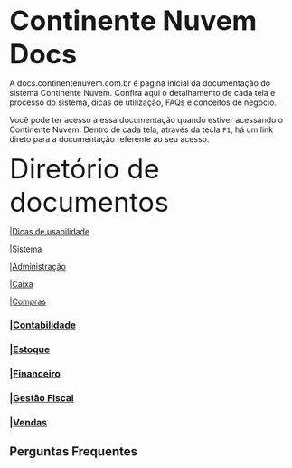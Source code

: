  <font size="14"><b>Continente Nuvem Docs</b></font> 

A docs.continentenuvem.com.br é pagina inicial da documentação do sistema Continente Nuvem. Confira aqui o detalhamento de cada tela e processo do sistema,  dicas de utilização, FAQs e conceitos de negócio. 

Você pode ter acesso a essa documentação quando estiver acessando o Continente Nuvem. Dentro de cada tela, através da tecla `F1`, há um link direto para a documentação referente ao seu acesso.



<font size="10">Diretório de documentos  </font>

|[Dicas de usabilidade](dicas.md)

|[Sistema](sistema.md)

|[Administração](administracao.md)

|[Caixa](caixa.md)

|[Compras](compras.md)

### |[Contabilidade](contabilidade.md)

### |[Estoque](estoque.md)

### |[Financeiro](financeiro.md)

### |[Gestão Fiscal](gestao_fiscal.md)

### |[Vendas](vendas.md)



## Perguntas Frequentes

